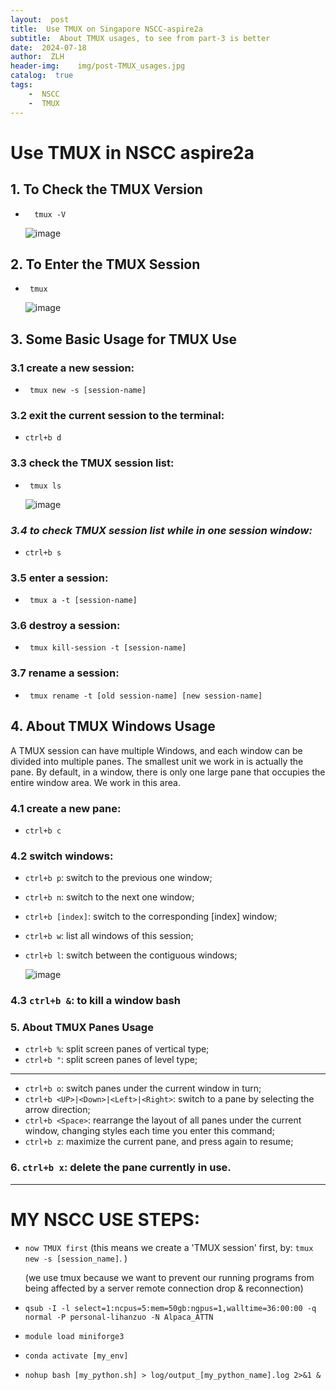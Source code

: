 ```yaml
---
layout:  post
title:  Use TMUX on Singapore NSCC-aspire2a
subtitle:  About TMUX usages, to see from part-3 is better
date:  2024-07-18
author:  ZLH
header-img:    img/post-TMUX_usages.jpg
catalog:  true
tags:
    -  NSCC
    -  TMUX
---
```


# Use TMUX in NSCC aspire2a

## 1. To Check the TMUX Version
   
-       tmux -V

  ![image](https://github.com/user-attachments/assets/fbe68606-fec0-4242-9565-fc447893cdb9)

## 2. To Enter the TMUX Session

-      tmux

  ![image](https://github.com/user-attachments/assets/13299d6b-1dd3-45cf-ac20-f5dafe1a24ce)

## 3. Some Basic Usage for TMUX Use

### 3.1 create a new session:

-      tmux new -s [session-name]

### 3.2 exit the current session to the terminal:

-    `ctrl+b d`

### 3.3 check the TMUX session list:

-      tmux ls

  ![image](https://github.com/user-attachments/assets/ba134036-d698-431c-987a-6b79c66d3ed2)

### ***3.4 to check TMUX session list while in one session window:***

-   `ctrl+b s`

### 3.5 enter a session:

-      tmux a -t [session-name]

### 3.6 destroy a session:

-      tmux kill-session -t [session-name]

### 3.7 rename a session:

-      tmux rename -t [old session-name] [new session-name]

## 4. About TMUX Windows Usage
A TMUX session can have multiple Windows, and each window can be divided into multiple panes. The smallest unit we work in is actually the pane. By default, in a window, there is only one large pane that occupies the entire window area. We work in this area.

### 4.1 create a new pane:

-   `ctrl+b c`

### 4.2 switch windows:

- `ctrl+b p`: switch to the previous one window;
- `ctrl+b n`: switch to the next one window;
- `ctrl+b [index]`: switch to the corresponding [index] window;
- `ctrl+b w`: list all windows of this session;
- `ctrl+b l`: switch between the contiguous windows;

  ![image](https://github.com/user-attachments/assets/d2eb3307-a6d3-4a2d-8e0f-78241ce300bd)

### 4.3 `ctrl+b &`: to kill a window bash

### 5. About TMUX Panes Usage

-  `ctrl+b %`: split screen panes of vertical type;
-  `ctrl+b "`: split screen panes of level type;
  
---

-  `ctrl+b o`: switch panes under the current window in turn;
-  `ctrl+b <UP>|<Down>|<Left>|<Right>`: switch to a pane by selecting the arrow direction;
-  `ctrl+b <Space>`: rearrange the layout of all panes under the current window, changing styles each time you enter this command;
-  `ctrl+b z`: maximize the current pane, and press again to resume;

### 6. `ctrl+b x`: delete the pane currently in use.

---

# MY NSCC USE STEPS:

- `now TMUX first` (this means we create a 'TMUX session' first, by: `tmux new -s [session_name]`. )

  (we use tmux because we want to prevent our running programs from being affected by a server remote connection drop & reconnection)
     
- `qsub -I -l select=1:ncpus=5:mem=50gb:ngpus=1,walltime=36:00:00 -q normal -P personal-lihanzuo -N Alpaca_ATTN`

- `module load miniforge3`

- `conda activate [my_env]`

- `nohup bash [my_python.sh] > log/output_[my_python_name].log 2>&1 &`

